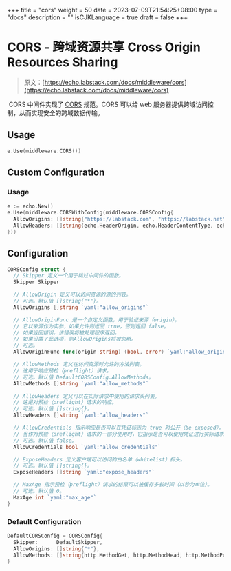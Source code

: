 +++
title = "cors"
weight = 50
date = 2023-07-09T21:54:25+08:00
type = "docs"
description = ""
isCJKLanguage = true
draft = false
+++

# CORS - 跨域资源共享 Cross Origin Resources Sharing

> 原文：[https://echo.labstack.com/docs/middleware/cors](https://echo.labstack.com/docs/middleware/cors)

​	CORS 中间件实现了 [CORS](http://www.w3.org/TR/cors) 规范。CORS 可以给 web 服务器提供跨域访问控制，从而实现安全的跨域数据传输。

## Usage

```go
e.Use(middleware.CORS())
```



## Custom Configuration

### Usage

```go
e := echo.New()
e.Use(middleware.CORSWithConfig(middleware.CORSConfig{
  AllowOrigins: []string{"https://labstack.com", "https://labstack.net"},
  AllowHeaders: []string{echo.HeaderOrigin, echo.HeaderContentType, echo.HeaderAccept},
}))
```



## Configuration

```go
CORSConfig struct {
  // Skipper 定义一个用于跳过中间件的函数。
  Skipper Skipper

  // AllowOrigin 定义可以访问资源的源的列表。
  // 可选。默认值 []string{"*"}。
  AllowOrigins []string `yaml:"allow_origins"`

  // AllowOriginFunc 是一个自定义函数，用于验证来源（origin）。
  // 它以来源作为实参，如果允许则返回 true，否则返回 false。
  // 如果返回错误，该错误将被处理程序返回。
  // 如果设置了此选项，则AllowOrigins将被忽略。
  // 可选。
  AllowOriginFunc func(origin string) (bool, error) `yaml:"allow_origin_func"`

  // AllowMethods 定义在访问资源时允许的方法列表。
  // 这用于响应预检（preflight）请求。
  // 可选。默认值 DefaultCORSConfig.AllowMethods。
  AllowMethods []string `yaml:"allow_methods"`

  // AllowHeaders 定义可以在实际请求中使用的请求头列表。
  // 这是对预检（preflight）请求的响应。
  // 可选。默认值 []string{}。
  AllowHeaders []string `yaml:"allow_headers"`

  // AllowCredentials 指示响应是否可以在凭证标志为 true 时公开（be exposed）。
  // 当作为预检（preflight）请求的一部分使用时，它指示是否可以使用凭证进行实际请求。
  // 可选。默认值 false。
  AllowCredentials bool `yaml:"allow_credentials"`

  // ExposeHeaders 定义客户端可以访问的白名单（whitelist）标头。
  // 可选。默认值 []string{}。
  ExposeHeaders []string `yaml:"expose_headers"`

  // MaxAge 指示预检（preflight）请求的结果可以被缓存多长时间（以秒为单位）。
  // 可选。默认值 0。
  MaxAge int `yaml:"max_age"`
}
```



### Default Configuration

```go
DefaultCORSConfig = CORSConfig{
  Skipper:      DefaultSkipper,
  AllowOrigins: []string{"*"},
  AllowMethods: []string{http.MethodGet, http.MethodHead, http.MethodPut, http.MethodPatch, http.MethodPost, http.MethodDelete},
}
```